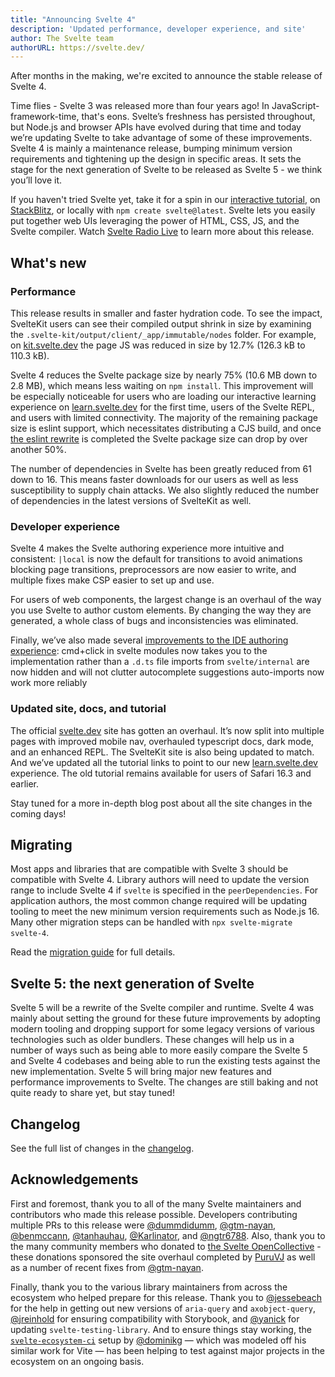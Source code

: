 ```yaml
---
title: "Announcing Svelte 4"
description: 'Updated performance, developer experience, and site'
author: The Svelte team
authorURL: https://svelte.dev/
---
```


After months in the making, we're excited to announce the stable release of Svelte 4.

Time flies - Svelte 3 was released more than four years ago! In JavaScript-framework-time, that's eons. Svelte’s freshness has persisted throughout, but Node.js and browser APIs have evolved during that time and today we’re updating Svelte to take advantage of some of these improvements. Svelte 4 is mainly a maintenance release, bumping minimum version requirements and tightening up the design in specific areas. It sets the stage for the next generation of Svelte to be released as Svelte 5 - we think you’ll love it.

If you haven't tried Svelte yet, take it for a spin in our [interactive tutorial](https://learn.svelte.dev/), on [StackBlitz](https://sveltekit.new/), or locally with `npm create svelte@latest`. Svelte lets you easily put together web UIs leveraging the power of HTML, CSS, JS, and the Svelte compiler. Watch [Svelte Radio Live](https://www.youtube.com/watch?v=72TIVhRtyWE) to learn more about this release.

## What's new

### Performance

This release results in smaller and faster hydration code. To see the impact, SvelteKit users can see their compiled output shrink in size by examining the `.svelte-kit/output/client/_app/immutable/nodes` folder. For example, on [kit.svelte.dev](https://kit.svelte.dev) the page JS was reduced in size by 12.7% (126.3 kB to 110.3 kB).

Svelte 4 reduces the Svelte package size by nearly 75% (10.6 MB down to 2.8 MB), which means less waiting on `npm install`. This improvement will be especially noticeable for users who are loading our interactive learning experience on [learn.svelte.dev](https://learn.svelte.dev) for the first time, users of the Svelte REPL, and users with limited connectivity. The majority of the remaining package size is eslint support, which necessitates distributing a CJS build, and once [the eslint rewrite](https://github.com/eslint/eslint/discussions/16557) is completed the Svelte package size can drop by over another 50%.

The number of dependencies in Svelte has been greatly reduced from 61 down to 16. This means faster downloads for our users as well as less susceptibility to supply chain attacks. We also slightly reduced the number of dependencies in the latest versions of SvelteKit as well.

### Developer experience

Svelte 4 makes the Svelte authoring experience more intuitive and consistent: `|local` is now the default for transitions to avoid animations blocking page transitions, preprocessors are now easier to write, and multiple fixes make CSP easier to set up and use.

For users of web components, the largest change is an overhaul of the way you use Svelte to author custom elements. By changing the way they are generated, a whole class of bugs and inconsistencies was eliminated.

Finally, we’ve also made several [improvements to the IDE authoring experience](https://github.com/sveltejs/svelte/pull/8702):
cmd+click in svelte modules now takes you to the implementation rather than a `.d.ts` file
imports from `svelte/internal` are now hidden and will not clutter autocomplete suggestions
auto-imports now work more reliably

### Updated site, docs, and tutorial

The official [svelte.dev](https://svelte.dev) site has gotten an overhaul. It’s now split into multiple pages with improved mobile nav, overhauled typescript docs, dark mode, and an enhanced REPL. The SvelteKit site is also being updated to match. And we’ve updated all the tutorial links to point to our new [learn.svelte.dev](https://learn.svelte.dev) experience. The old tutorial remains available for users of Safari 16.3 and earlier.

Stay tuned for a more in-depth blog post about all the site changes in the coming days!

## Migrating

Most apps and libraries that are compatible with Svelte 3 should be compatible with Svelte 4. Library authors will need to update the version range to include Svelte 4 if `svelte` is specified in the `peerDependencies`. For application authors, the most common change required will be updating tooling to meet the new minimum version requirements such as Node.js 16. Many other migration steps can be handled with `npx svelte-migrate svelte-4`.

Read the [migration guide](/docs/v4-migration-guide) for full details.

## Svelte 5: the next generation of Svelte

Svelte 5 will be a rewrite of the Svelte compiler and runtime. Svelte 4 was mainly about setting the ground for these future improvements by adopting modern tooling and dropping support for some legacy versions of various technologies such as older bundlers. These changes will help us in a number of ways such as being able to more easily compare the Svelte 5 and Svelte 4 codebases and being able to run the existing tests against the new implementation. Svelte 5 will bring major new features and performance improvements to Svelte. The changes are still baking and not quite ready to share yet, but stay tuned!

## Changelog

See the full list of changes in the [changelog](https://github.com/sveltejs/svelte/blob/master/packages/svelte/CHANGELOG.md).

## Acknowledgements

First and foremost, thank you to all of the many Svelte maintainers and contributors who made this release possible. Developers contributing multiple PRs to this release were [@dummdidumm](https://github.com/dummdidumm), [@gtm-nayan](https://github.com/gtm-nayan), [@benmccann](https://github.com/benmccann), [@tanhauhau](https://github.com/tanhauhau), [@Karlinator](https://github.com/Karlinator), and [@ngtr6788](https://github.com/ngtr6788). Also, thank you to the many community members who donated to [the Svelte OpenCollective](https://opencollective.com/svelte) - these donations sponsored the site overhaul completed by [PuruVJ](https://github.com/puruvj) as well as a number of recent fixes from [@gtm-nayan](https://github.com/gtm-nayan).

Finally, thank you to the various library maintainers from across the ecosystem who helped prepare for this release. Thank you to [@jessebeach](https://github.com/jessebeach) for the help in getting out new versions of `aria-query` and `axobject-query`, [@jreinhold](https://github.com/jreinhold) for ensuring compatibility with Storybook, and [@yanick](https://github.com/yanick) for updating `svelte-testing-library`. And to ensure things stay working, the [`svelte-ecosystem-ci`](https://github.com/sveltejs/svelte-ecosystem-ci) setup by [@dominikg](https://github.com/dominikg) — which was modeled off his similar work for Vite — has been helping to test against major projects in the ecosystem on an ongoing basis.

